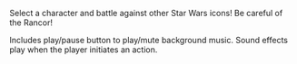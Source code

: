 Select a character and battle against other Star Wars icons! Be careful of the Rancor!

Includes play/pause button to play/mute background music. Sound effects play when the player initiates an action.
